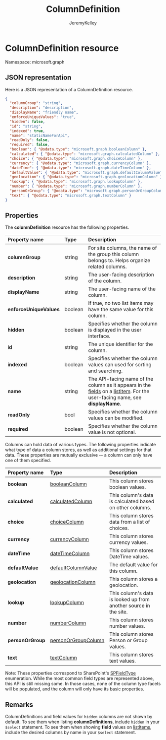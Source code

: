 ﻿---
author: JeremyKelley
ms.author: JeremyKelley
ms.date: 09/11/2017
title: ColumnDefinition
localization_priority: Normal
description: "Here is a JSON representation of a ColumnDefinition resource."
ms.prod: ""
doc_type: resourcePageType
---

# ColumnDefinition resource

Namespace: microsoft.graph

## JSON representation

Here is a JSON representation of a ColumnDefinition resource.

<!--{
  "blockType": "resource",
  "optionalProperties": [],
  "keyProperty": "id",
  "baseType": "microsoft.graph.entity",
  "@odata.type": "microsoft.graph.columnDefinition"
}-->

```json
{
  "columnGroup": "string",
  "description": "description",
  "displayName": "friendly name",
  "enforceUniqueValues": "true",
  "hidden": false,
  "id": "string",
  "indexed": true,
  "name": "staticNameForApi",
  "readOnly": false,
  "required": false,
  "boolean": { "@odata.type": "microsoft.graph.booleanColumn" },
  "calculated": { "@odata.type": "microsoft.graph.calculatedColumn" },
  "choice": { "@odata.type": "microsoft.graph.choiceColumn" },
  "currency": { "@odata.type": "microsoft.graph.currencyColumn" },
  "dateTime": { "@odata.type": "microsoft.graph.dateTimeColumn" },
  "defaultValue": { "@odata.type": "microsoft.graph.defaultColumnValue" },
  "geolocation": { "@odata.type": "microsoft.graph.geolocationColumn" },
  "lookup": { "@odata.type": "microsoft.graph.lookupColumn" },
  "number": { "@odata.type": "microsoft.graph.numberColumn" },
  "personOrGroup": { "@odata.type": "microsoft.graph.personOrGroupColumn" },
  "text": { "@odata.type": "microsoft.graph.textColumn" }
}
```

## Properties

The **columnDefinition** resource has the following properties.

| Property name           | Type    | Description                                                                                                                         |
| :---------------------- | :------ | :---------------------------------------------------------------------------------------------------------------------------------- |
| **columnGroup**         | string  | For site columns, the name of the group this column belongs to. Helps organize related columns.                                     |
| **description**         | string  | The user-facing description of the column.                                                                                          |
| **displayName**         | string  | The user-facing name of the column.                                                                                                 |
| **enforceUniqueValues** | boolean | If true, no two list items may have the same value for this column.                                                                 |
| **hidden**              | boolean | Specifies whether the column is displayed in the user interface.                                                                    |
| **id**                  | string  | The unique identifier for the column.                                                                                               |
| **indexed**             | boolean | Specifies whether the column values can used for sorting and searching.                                                             |
| **name**                | string  | The API-facing name of the column as it appears in the [fields][] on a [listItem][]. For the user-facing name, see **displayName**. |
| **readOnly**            | bool    | Specifies whether the column values can be modified.                                                                                |
| **required**            | boolean | Specifies whether the column value is not optional.                                                                                 |

Columns can hold data of various types.
The following properties indicate what type of data a column stores, as well as additional settings for that data.
These properties are mutually exclusive -- a column can only have one of them specified.

| Property name     | Type                    | Description                                                      |
| :---------------- | :---------------------- | :--------------------------------------------------------------- |
| **boolean**       | [booleanColumn][]       | This column stores boolean values.                               |
| **calculated**    | [calculatedColumn][]    | This column's data is calculated based on other columns.         |
| **choice**        | [choiceColumn][]        | This column stores data from a list of choices.                  |
| **currency**      | [currencyColumn][]      | This column stores currency values.                              |
| **dateTime**      | [dateTimeColumn][]      | This column stores DateTime values.                              |
| **defaultValue**  | [defaultColumnValue][]  | The default value for this column.                               |
| **geolocation**   | [geolocationColumn][]   | This column stores a geolocation.                                |
| **lookup**        | [lookupColumn][]        | This column's data is looked up from another source in the site. |
| **number**        | [numberColumn][]        | This column stores number values.                                |
| **personOrGroup** | [personOrGroupColumn][] | This column stores Person or Group values.                       |
| **text**          | [textColumn][]          | This column stores text values.                                  |

Note: These properties correspond to SharePoint's [SPFieldType][] enumeration.
While the most common field types are represented above, this API is still missing some.
In those cases, none of the column type facets will be populated, and the column will only have its basic properties.

## Remarks

ColumnDefinitions and field values for `hidden` columns are not shown by default.
To see them when listing **columnDefinitions**, include `hidden` in your `$select` statement.
To see them when showing **field** values on [listItems][listItem], include the desired columns by name in your `$select` statement.

[booleanColumn]: booleancolumn.md
[calculatedColumn]: calculatedcolumn.md
[choiceColumn]: choicecolumn.md
[currencyColumn]: currencycolumn.md
[dateTimeColumn]: datetimecolumn.md
[defaultColumnValue]: defaultcolumnvalue.md
[geolocationColumn]: geolocationcolumn.md
[lookupColumn]: lookupcolumn.md
[numberColumn]: numbercolumn.md
[personOrGroupColumn]: personorgroupcolumn.md
[textColumn]: textcolumn.md
[fieldValueSet]: fieldvalueset.md
[fields]: fieldvalueset.md
[listItem]: listitem.md

[SPFieldType]: /previous-versions/office/sharepoint-server/ms428806(v=office.15)

<!-- {
  "type": "#page.annotation",
  "description": "",
  "keywords": "",
  "section": "documentation",
  "tocPath": "Resources/ColumnDefinition"
} -->